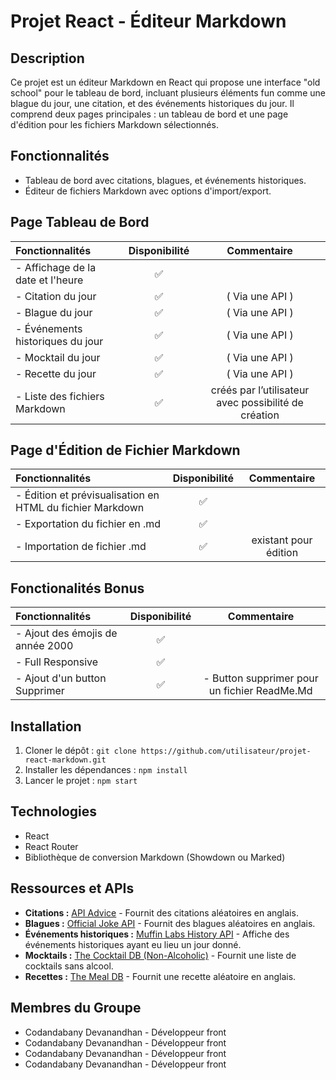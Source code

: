 # Projet React - Éditeur Markdown

## Description
Ce projet est un éditeur Markdown en React qui propose une interface "old school" pour le tableau de bord, incluant plusieurs éléments fun comme une blague du jour, une citation, et des événements historiques du jour. Il comprend deux pages principales : un tableau de bord et une page d'édition pour les fichiers Markdown sélectionnés.


## Fonctionnalités
- Tableau de bord avec citations, blagues, et événements historiques.
- Éditeur de fichiers Markdown avec options d'import/export.

## Page Tableau de Bord

| Fonctionnalités |   Disponibilité     |Commentaire       |
|:--------------- |:-------------------:|:-----------------:|
| - Affichage de la date et l'heure | ✅|                  |
| - Citation  du jour               | ✅| ( Via une API )      |
| - Blague  du jour  |    ✅   | ( Via une API )   |
| - Événements historiques du jour   |    ✅   | ( Via une API )     |
| - Mocktail  du jour  |    ✅   | ( Via une API )    |
| - Recette  du jour  |    ✅   | ( Via une API )    |
| - Liste des fichiers Markdown  |    ✅   | créés par l’utilisateur avec possibilité de création    |

## Page d'Édition de Fichier Markdown
| Fonctionnalités |   Disponibilité     |Commentaire       |
|:--------------- |:-------------------:|:-----------------:|
| - Édition et prévisualisation en HTML du fichier Markdown | ✅| |
| - Exportation du fichier en .md  | ✅|       |
| - Importation de fichier .md  |    ✅ | existant pour édition   |

## Fonctionalités Bonus
| Fonctionnalités |   Disponibilité     |Commentaire       |
|:--------------- |:-------------------:|:-----------------:|
| - Ajout des émojis de année 2000 | ✅| |
| - Full Responsive | ✅| |
| - Ajout d'un button Supprimer | ✅| - Button supprimer pour un fichier ReadMe.Md |

## Installation
1. Cloner le dépôt : `git clone https://github.com/utilisateur/projet-react-markdown.git`
2. Installer les dépendances : `npm install`
3. Lancer le projet : `npm start`



## Technologies
- React
- React Router
- Bibliothèque de conversion Markdown (Showdown ou Marked)
## Ressources et APIs

* **Citations :** [API Advice](https://api.adviceslip.com/advice) - Fournit des citations aléatoires en anglais.
* **Blagues :** [Official Joke API](https://official-joke-api.appspot.com/random_joke) - Fournit des blagues aléatoires en anglais.
* **Événements historiques :** [Muffin Labs History API](http://history.muffinlabs.com/date) - Affiche des événements historiques ayant eu lieu un jour donné.
* **Mocktails :** [The Cocktail DB (Non-Alcoholic)](https://www.thecocktaildb.com/api/json/v1/1/filter.php?a=Non_Alcoholic) - Fournit une liste de cocktails sans alcool.
* **Recettes :** [The Meal DB](https://www.themealdb.com/api/json/v1/1/random.php) - Fournit une recette aléatoire en anglais.


## Membres du Groupe
- Codandabany Devanandhan  - Développeur front 
- Codandabany Devanandhan  - Développeur front 
- Codandabany Devanandhan  - Développeur front 
- Codandabany Devanandhan  - Développeur front 
